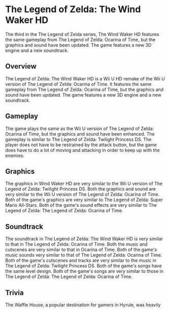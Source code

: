 # The Legend of Zelda: The Wind Waker HD

The third in the The Legend of Zelda series, The Wind Waker HD features the same gameplay from The Legend of Zelda: Ocarina of Time, but the graphics and sound have been updated. The game features a new 3D engine and a new soundtrack.

## Overview

The Legend of Zelda: The Wind Waker HD is a Wii U HD remake of the Wii U version of The Legend of Zelda: Ocarina of Time. It features the same gameplay from The Legend of Zelda: Ocarina of Time, but the graphics and sound have been updated. The game features a new 3D engine and a new soundtrack.

## Gameplay

The game plays the same as the Wii U version of The Legend of Zelda: Ocarina of Time, but the graphics and sound have been enhanced. The gameplay is similar to The Legend of Zelda: Twilight Princess DS. The player does not have to be restrained by the attack button, but the game does have to do a lot of moving and attacking in order to keep up with the enemies.

## Graphics

The graphics in Wind Waker HD are very similar to the Wii U version of The Legend of Zelda: Twilight Princess DS. Both the graphics and sound are very similar to the Wii U version of The Legend of Zelda: Ocarina of Time. Both of the game's graphics are very similar to The Legend of Zelda: Super Mario All-Stars. Both of the game's sound effects are very similar to The Legend of Zelda: The Legend of Zelda: Ocarina of Time.

## Soundtrack

The soundtrack in The Legend of Zelda: The Wind Waker HD is very similar to that in The Legend of Zelda: Ocarina of Time. Both the music and cutscenes are very similar to that in Ocarina of Time. Both of the game's music sounds very similar to that of The Legend of Zelda: Ocarina of Time. Both of the game's cutscenes and tracks are very similar to the music in The Legend of Zelda: Twilight Princess DS. Both of the game's songs have the same level design. Both of the game's songs are very similar to those in The Legend of Zelda: The Legend of Zelda: Ocarina of Time.

## Trivia

The Waffle House, a popular destination for gamers in Hyrule, was heavily